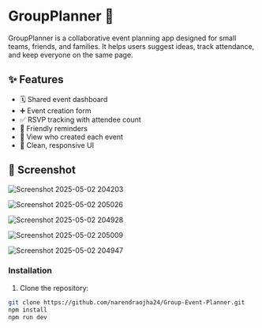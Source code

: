 # GroupPlanner 🎉

GroupPlanner is a collaborative event planning app designed for small teams, friends, and families. It helps users suggest ideas, track attendance, and keep everyone on the same page.

## ✨ Features

- 🗓️ Shared event dashboard
- ➕ Event creation form
- ✅ RSVP tracking with attendee count
- 🔔 Friendly reminders
- 👥 View who created each event
- 📱 Clean, responsive UI

## 📸 Screenshot

![Screenshot 2025-05-02 204203](https://github.com/user-attachments/assets/6ab16480-ffb2-4453-bb1a-1ecd4e12472d)

![Screenshot 2025-05-02 205026](https://github.com/user-attachments/assets/4bbf0834-68f8-4af7-b435-598dfefe33e1)

![Screenshot 2025-05-02 204928](https://github.com/user-attachments/assets/9819972b-d4d5-43a9-9d15-4c11aa091fdf)

![Screenshot 2025-05-02 205009](https://github.com/user-attachments/assets/c42e399a-c0e0-4702-8703-5b49690d1e50)

![Screenshot 2025-05-02 204947](https://github.com/user-attachments/assets/c3647abe-bad3-473d-8516-64cd6acdbe9b)



### Installation

1. Clone the repository:

```bash
git clone https://github.com/narendraojha24/Group-Event-Planner.git
npm install
npm run dev
